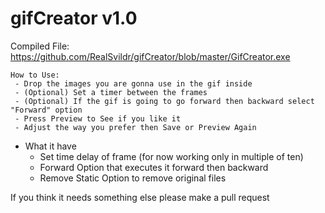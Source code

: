 # gifCreator v1.0

Compiled File: https://github.com/RealSvildr/gifCreator/blob/master/GifCreator.exe

```
How to Use:
 - Drop the images you are gonna use in the gif inside
 - (Optional) Set a timer between the frames
 - (Optional) If the gif is going to go forward then backward select "Forward" option
 - Press Preview to See if you like it
 - Adjust the way you prefer then Save or Preview Again
```

* What it have
  * Set time delay of frame (for now working only in multiple of ten)
  * Forward Option that executes it forward then backward
  * Remove Static Option to remove original files
  
If you think it needs something else please make a pull request
